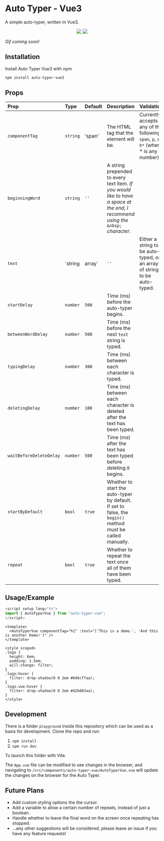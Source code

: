 # Auto Typer - Vue3

A simple auto-typer, written in Vue3.

<p align="center">
  <img src="https://img.shields.io/npm/v/auto-typer-vue3" />
  <img src="https://img.shields.io/npm/dt/auto-typer-vue3" />
</p>


_Gif coming soon!_

## Installation

Install Auto Typer Vue3 with npm

```bash
npm install auto-typer-vue3
```

## Props

| Prop                    | Type     | Default        | Description                                                                                                                      | Validation                                                                              |
| :---------------------- | :------- | :------------- | :------------------------------------------------------------------------------------------------------------------------------- | :-------------------------------------------------------------------------------------- |
| `componentTag`          | `string` | 'span'         | The HTML tag that the element will be.                                                                                           | Currently accepts any of the following: `span`, `p`, `a`, `h*` (where * is any number). |
| `beginningWord`         | `string` | `''`           | A string prepended to every text item. _If you would like to have a space at the end, I recommend using the `&nbsp;` character_. |                                                                                         |
| `text`                  | `string  | array<string>` | `''`                                                                                                                             | Either a string to be auto-typed, or an array of strings to be auto-typed.              |  |
| `startDelay`            | `number` | `500`          | Time (ms) before the auto-typer begins.                                                                                          |                                                                                         |
| `betweenWordDelay`      | `number` | `500`          | Time (ms) before the next `text` string is typed.                                                                                |                                                                                         |
| `typingDelay`           | `number` | `300`          | Time (ms) between each character is typed.                                                                                       |                                                                                         |
| `deletingDelay`         | `number` | `100`          | Time (ms) between each character is deleted after the text has been typed.                                                       |                                                                                         |
| `waitBeforeDeleteDelay` | `number` | `500`          | Time (ms) after the text has been typed before deleting it begins.                                                               |                                                                                         |
| `startByDefault`        | `bool`   | `true`         | Whether to start the auto-typer by default. If set to false, the `begin()` method must be called manually.                       |                                                                                         |
| `repeat`                | `bool`   | `true`         | Whether to repeat the text once all of them have been typed.                                                                     |                                                                                         |  |

## Usage/Example

```javascript
<script setup lang="ts">
import { AutoTyperVue } from "auto-typer-vue";
</script>
```

```vue
<template>
  <AutoTyperVue componentTag="h1" :text="['This is a demo.', 'And this is another Demo!']" />
</template>

<style scoped>
.logo {
  height: 6em;
  padding: 1.5em;
  will-change: filter;
}
.logo:hover {
  filter: drop-shadow(0 0 2em #646cffaa);
}
.logo.vue:hover {
  filter: drop-shadow(0 0 2em #42b883aa);
}
</style>
```

## Development

There is a folder `playground` inside this repository which can be used as a basis for development. Clone the repo and run:

1. `npm install`
2. `npm run dev`

To launch this folder with Vite.

The `App.vue` file can be modified to see changes in the browser, and navigating to `/src/components/auto-typer-vue/AutoTyperVue.vue` will update the changes on the browser for the Auto Typer.

## Future Plans

- Add custom styling options the the cursor.
- Add a variable to allow a certain number of repeats, instead of just a boolean.
- Handle whether to leave the final word on the screen once repeating has stopped.
- ...any other suggestions will be considered, please leave an issue if you have any feature requests!
